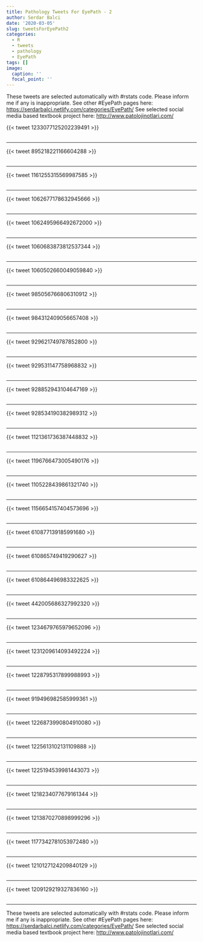 ```yaml
---
title: Pathology Tweets For EyePath - 2
author: Serdar Balci
date: '2020-03-05'
slug: tweetsForEyePath2
categories:
  - R
  - tweets
  - pathology
  - EyePath
tags: []
image:
  caption: ''
  focal_point: ''
---
```



These tweets are selected automatically with #rstats code. Please inform me if any is inappropriate.
See other #EyePath pages here: https://serdarbalci.netlify.com/categories/EyePath/ 
See selected social media based textbook project here: http://www.patolojinotlari.com/

{{< tweet 1233077125202239491 >}}
<br>
<br>
<hr>
{{< tweet 895218221166604288 >}}
<br>
<br>
<hr>
{{< tweet 1161255315569987585 >}}
<br>
<br>
<hr>
{{< tweet 1062677178632945666 >}}
<br>
<br>
<hr>
{{< tweet 1062495966492672000 >}}
<br>
<br>
<hr>
{{< tweet 1060683873812537344 >}}
<br>
<br>
<hr>
{{< tweet 1060502660049059840 >}}
<br>
<br>
<hr>
{{< tweet 985056766806310912 >}}
<br>
<br>
<hr>
{{< tweet 984312409056657408 >}}
<br>
<br>
<hr>
{{< tweet 929621749787852800 >}}
<br>
<br>
<hr>
{{< tweet 929531147758968832 >}}
<br>
<br>
<hr>
{{< tweet 928852943104647169 >}}
<br>
<br>
<hr>
{{< tweet 928534190382989312 >}}
<br>
<br>
<hr>
{{< tweet 1121361736387448832 >}}
<br>
<br>
<hr>
{{< tweet 1196766473005490176 >}}
<br>
<br>
<hr>
{{< tweet 1105228439861321740 >}}
<br>
<br>
<hr>
{{< tweet 1156654157404573696 >}}
<br>
<br>
<hr>
{{< tweet 610877139185991680 >}}
<br>
<br>
<hr>
{{< tweet 610865749419290627 >}}
<br>
<br>
<hr>
{{< tweet 610864496983322625 >}}
<br>
<br>
<hr>
{{< tweet 442005686327992320 >}}
<br>
<br>
<hr>
{{< tweet 1234679765979652096 >}}
<br>
<br>
<hr>
{{< tweet 1231209614093492224 >}}
<br>
<br>
<hr>
{{< tweet 1228795317899988993 >}}
<br>
<br>
<hr>
{{< tweet 919496982585999361 >}}
<br>
<br>
<hr>
{{< tweet 1226873990804910080 >}}
<br>
<br>
<hr>
{{< tweet 1225613102131109888 >}}
<br>
<br>
<hr>
{{< tweet 1225194539981443073 >}}
<br>
<br>
<hr>
{{< tweet 1218234077679161344 >}}
<br>
<br>
<hr>
{{< tweet 1213870270898999296 >}}
<br>
<br>
<hr>
{{< tweet 1177342781053972480 >}}
<br>
<br>
<hr>
{{< tweet 1210127124209840129 >}}
<br>
<br>
<hr>
{{< tweet 1209129219327836160 >}}
<br>
<br>
<hr>


These tweets are selected automatically with #rstats code. Please inform me if any is inappropriate.
See other #EyePath pages here: https://serdarbalci.netlify.com/categories/EyePath/ 
See selected social media based textbook project here: http://www.patolojinotlari.com/

